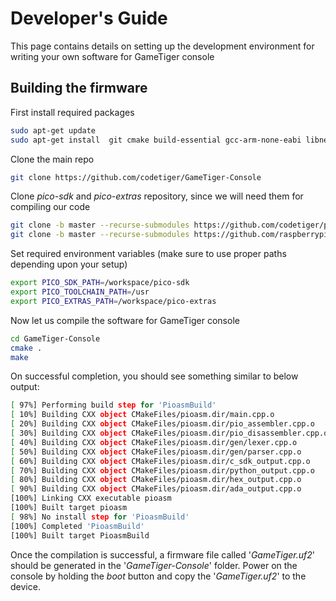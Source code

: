 # Developer's Guide

This page contains details on setting up the development environment  for writing your own software for GameTiger console

## Building the firmware

First install required packages
```bash
sudo apt-get update
sudo apt-get install  git cmake build-essential gcc-arm-none-eabi libnewlib-arm-none-eabi libstdc++-arm-none-eabi-newlib
```

Clone the main repo
```bash
git clone https://github.com/codetiger/GameTiger-Console
```

Clone *pico-sdk* and *pico-extras* repository, since we will need them for compiling our code

```bash
git clone -b master --recurse-submodules https://github.com/codetiger/pico-sdk
git clone -b master --recurse-submodules https://github.com/raspberrypi/pico-extras
```

Set required environment variables (make sure to use proper paths depending upon your setup)

```bash
export PICO_SDK_PATH=/workspace/pico-sdk
export PICO_TOOLCHAIN_PATH=/usr
export PICO_EXTRAS_PATH=/workspace/pico-extras
```

Now let us compile the software for GameTiger console

```bash
cd GameTiger-Console
cmake .
make
```

On successful completion, you should see something similar to below output:

```bash
[ 97%] Performing build step for 'PioasmBuild'
[ 10%] Building CXX object CMakeFiles/pioasm.dir/main.cpp.o
[ 20%] Building CXX object CMakeFiles/pioasm.dir/pio_assembler.cpp.o
[ 30%] Building CXX object CMakeFiles/pioasm.dir/pio_disassembler.cpp.o
[ 40%] Building CXX object CMakeFiles/pioasm.dir/gen/lexer.cpp.o
[ 50%] Building CXX object CMakeFiles/pioasm.dir/gen/parser.cpp.o
[ 60%] Building CXX object CMakeFiles/pioasm.dir/c_sdk_output.cpp.o
[ 70%] Building CXX object CMakeFiles/pioasm.dir/python_output.cpp.o
[ 80%] Building CXX object CMakeFiles/pioasm.dir/hex_output.cpp.o
[ 90%] Building CXX object CMakeFiles/pioasm.dir/ada_output.cpp.o
[100%] Linking CXX executable pioasm
[100%] Built target pioasm
[ 98%] No install step for 'PioasmBuild'
[100%] Completed 'PioasmBuild'
[100%] Built target PioasmBuild
```

Once the compilation is successful, a firmware file called '*GameTiger.uf2*' should be generated in the '*GameTiger-Console*' folder.
Power on the console by holding the *boot* button and copy the '*GameTiger.uf2*' to the device.